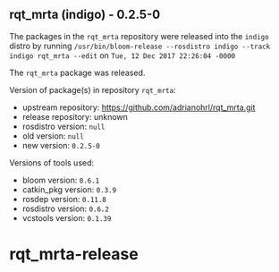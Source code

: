 ## rqt_mrta (indigo) - 0.2.5-0

The packages in the `rqt_mrta` repository were released into the `indigo` distro by running `/usr/bin/bloom-release --rosdistro indigo --track indigo rqt_mrta --edit` on `Tue, 12 Dec 2017 22:26:04 -0000`

The `rqt_mrta` package was released.

Version of package(s) in repository `rqt_mrta`:

- upstream repository: https://github.com/adrianohrl/rqt_mrta.git
- release repository: unknown
- rosdistro version: `null`
- old version: `null`
- new version: `0.2.5-0`

Versions of tools used:

- bloom version: `0.6.1`
- catkin_pkg version: `0.3.9`
- rosdep version: `0.11.8`
- rosdistro version: `0.6.2`
- vcstools version: `0.1.39`


# rqt_mrta-release